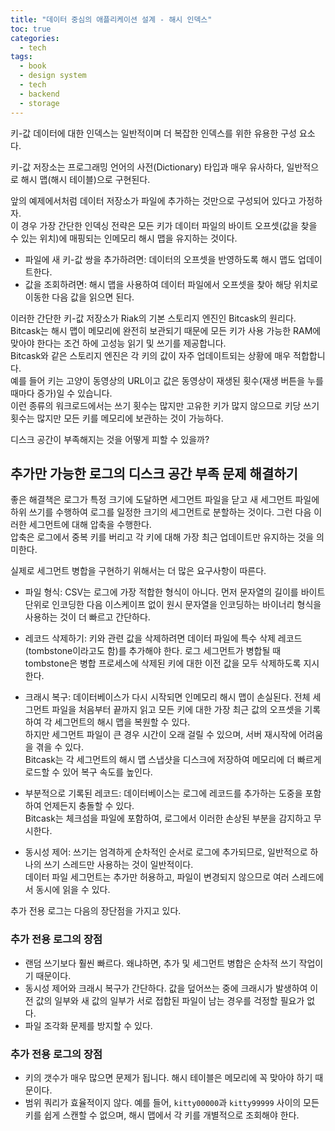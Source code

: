 ```yaml
---
title: "데이터 중심의 애플리케이션 설계 - 해시 인덱스"
toc: true
categories:
  - tech
tags:
  - book
  - design system
  - tech
  - backend
  - storage
---
```


키-값 데이터에 대한 인덱스는 일반적이며 더 복잡한 인덱스를 위한 유용한 구성 요소다.

키-값 저장소는 프로그래밍 언어의 사전(Dictionary) 타입과 매우 유사하다, 일반적으로 해시 맵(해시 테이블)으로 구현된다.

앞의 예제에서처럼 데이터 저장소가 파일에 추가하는 것만으로 구성되어 있다고 가정하자.  
이 경우 가장 간단한 인덱싱 전략은 모든 키가 데이터 파일의 바이트 오프셋(값을 찾을 수 있는 위치)에 매핑되는 인메모리 해시 맵을 유지하는 것이다.

- 파일에 새 키-값 쌍을 추가하려면: 데이터의 오프셋을 반영하도록 해시 맵도 업데이트한다.
- 값을 조회하려면: 해시 맵을 사용하여 데이터 파일에서 오프셋을 찾아 해당 위치로 이동한 다음 값을 읽으면 된다.

이러한 간단한 키-값 저장소가 Riak의 기본 스토리지 엔진인 Bitcask의 원리다.  
Bitcask는 해시 맵이 메모리에 완전히 보관되기 때문에 모든 키가 사용 가능한 RAM에 맞아야 한다는 조건 하에 고성능 읽기 및 쓰기를 제공합니다.  
Bitcask와 같은 스토리지 엔진은 각 키의 값이 자주 업데이트되는 상황에 매우 적합합니다.  
예를 들어 키는 고양이 동영상의 URL이고 값은 동영상이 재생된 횟수(재생 버튼을 누를 때마다 증가)일 수 있습니다.  
이런 종류의 워크로드에서는 쓰기 횟수는 많지만 고유한 키가 많지 않으므로 키당 쓰기 횟수는 많지만 모든 키를 메모리에 보관하는 것이 가능하다.

디스크 공간이 부족해지는 것을 어떻게 피할 수 있을까?

## 추가만 가능한 로그의 디스크 공간 부족 문제 해결하기

좋은 해결책은 로그가 특정 크기에 도달하면 세그먼트 파일을 닫고 새 세그먼트 파일에 하위 쓰기를 수행하여 로그를 일정한 크기의 세그먼트로 분할하는 것이다.
그런 다음 이러한 세그먼트에 대해 압축을 수행한다.  
압축은 로그에서 중복 키를 버리고 각 키에 대해 가장 최근 업데이트만 유지하는 것을 의미한다.

실제로 세그먼트 병합을 구현하기 위해서는 더 많은 요구사항이 따른다.

- 파일 형식:
  CSV는 로그에 가장 적합한 형식이 아니다.
  먼저 문자열의 길이를 바이트 단위로 인코딩한 다음 이스케이프 없이 원시 문자열을 인코딩하는 바이너리 형식을 사용하는 것이 더 빠르고 간단하다.

- 레코드 삭제하기:
  키와 관련 값을 삭제하려면 데이터 파일에 특수 삭제 레코드(tombstone이라고도 함)를 추가해야 한다. 로그 세그먼트가 병합될 때 tombstone은 병합 프로세스에 삭제된 키에 대한 이전 값을 모두 삭제하도록 지시한다.

- 크래시 복구:
  데이터베이스가 다시 시작되면 인메모리 해시 맵이 손실된다.
  전체 세그먼트 파일을 처음부터 끝까지 읽고 모든 키에 대한 가장 최근 값의 오프셋을 기록하여 각 세그먼트의 해시 맵을 복원할 수 있다.  
  하지만 세그먼트 파일이 큰 경우 시간이 오래 걸릴 수 있으며, 서버 재시작에 어려움을 겪을 수 있다.  
  Bitcask는 각 세그먼트의 해시 맵 스냅샷을 디스크에 저장하여 메모리에 더 빠르게 로드할 수 있어 복구 속도를 높인다.

- 부분적으로 기록된 레코드:
  데이터베이스는 로그에 레코드를 추가하는 도중을 포함하여 언제든지 충돌할 수 있다.  
  Bitcask는 체크섬을 파일에 포함하여, 로그에서 이러한 손상된 부분을 감지하고 무시한다.

- 동시성 제어:
  쓰기는 엄격하게 순차적인 순서로 로그에 추가되므로, 일반적으로 하나의 쓰기 스레드만 사용하는 것이 일반적이다.  
  데이터 파일 세그먼트는 추가만 허용하고, 파일이 변경되지 않으므로 여러 스레드에서 동시에 읽을 수 있다.

추가 전용 로그는 다음의 장단점을 가지고 있다.

### 추가 전용 로그의 장점

- 랜덤 쓰기보다 훨씬 빠르다. 왜냐하면, 추가 및 세그먼트 병합은 순차적 쓰기 작업이기 때문이다.
- 동시성 제어와 크래시 복구가 간단하다. 값을 덮어쓰는 중에 크래시가 발생하여 이전 값의 일부와 새 값의 일부가 서로 접합된 파일이 남는 경우를 걱정할 필요가 없다.
- 파일 조각화 문제를 방지할 수 있다.

### 추가 전용 로그의 장점

- 키의 갯수가 매우 많으면 문제가 됩니다. 해시 테이블은 메모리에 꼭 맞아야 하기 때문이다.
- 범위 쿼리가 효율적이지 않다. 예를 들어, `kitty00000`과 `kitty99999` 사이의 모든 키를 쉽게 스캔할 수 없으며, 해시 맵에서 각 키를 개별적으로 조회해야 한다.
